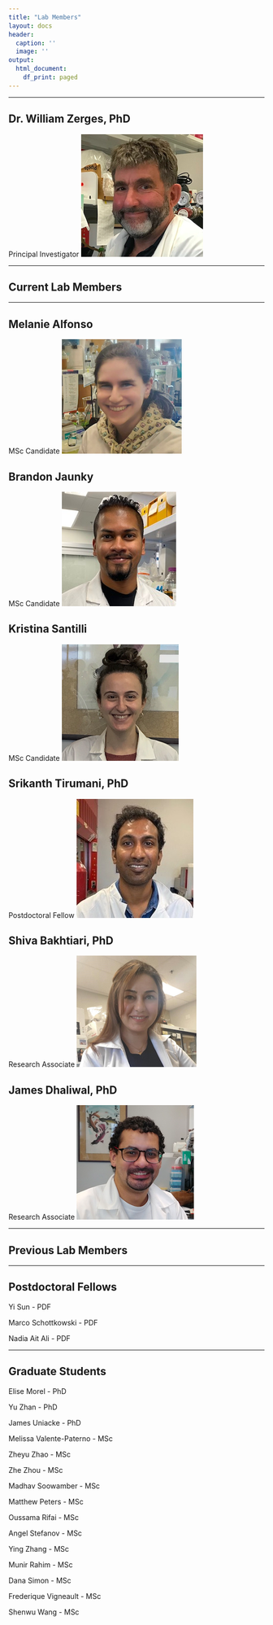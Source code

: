 ```yaml
---
title: "Lab Members"
layout: docs
header:
  caption: ''
  image: ''
output:
  html_document:
    df_print: paged
---
```


---
Dr. William Zerges, PhD
---
Principal Investigator
![.](headshot_bill.png)

---
## Current Lab Members
---

Melanie Alfonso
---
MSc Candidate
![.](melanie.png)

Brandon Jaunky
---
MSc Candidate
![.](brandon.jpg)

Kristina Santilli
---
MSc Candidate
![.](kristina2.png)


Srikanth Tirumani, PhD
---
Postdoctoral Fellow
![.](srikanth2.jpg)

Shiva Bakhtiari, PhD
---
Research Associate
![.](shiva.png)

James Dhaliwal, PhD
---
Research Associate
![.](james.png)

---
## Previous Lab Members
---
Postdoctoral Fellows
---

Yi Sun - PDF

Marco Schottkowski - PDF

Nadia Ait Ali - PDF

---
Graduate Students 
---

Elise Morel - PhD

Yu Zhan - PhD

James Uniacke - PhD

Melissa Valente-Paterno - MSc

Zheyu Zhao - MSc

Zhe Zhou - MSc

Madhav Soowamber - MSc

Matthew Peters - MSc

Oussama Rifai - MSc

Angel Stefanov - MSc

Ying Zhang - MSc

Munir Rahim - MSc

Dana Simon - MSc

Frederique Vigneault - MSc

Shenwu Wang - MSc

